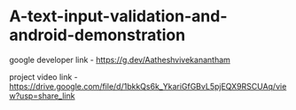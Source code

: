 # A-text-input-validation-and-android-demonstration


google developer link - https://g.dev/Aatheshvivekanantham


project video link  - https://drive.google.com/file/d/1bkkQs6k_YkariGfGBvL5pjEQX9RSCUAq/view?usp=share_link
